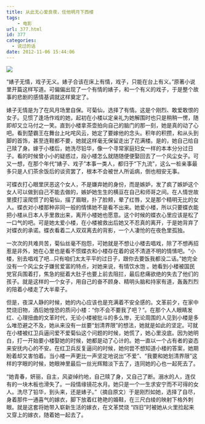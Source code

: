 ```yaml
---
title: 从此无心爱良夜，任他明月下西楼
tags:
	- 电影
url: 377.html
id: 377
categories:
  - 说过的话
date: 2012-11-06 15:44:06
---
```


![](http://qiniu.102no.com/congci.jpg)

“婊子无情，戏子无义。婊子合该在床上有情，戏子，只能在台上有义。”原著小说里开篇这样写道。可偏偏出现了一个有情的婊子，和一个有义的戏子，于是整个故事的悲剧的感情基调就这样奠定了。

婊子无情是为了在风月场里自保。可菊仙，选择了有情。这是个刚烈、敢爱敢恨的女子。见惯了逢场作戏的她，起初在小楼以定亲礼为她解围时也只是稍稍一愣，随即却又立马付之一笑。直到小楼拿茶壶拍向自己的脑门的那一刻，她是真的动了心吧。看到楚霸王在舞台上叱咤风云，她定了要嫁他的念头。积年的积攒，和从头到脚的首饰，甚至连鞋都不要，她就这样毫无保留走出了花满楼。是的，她自己给自己赎了身。嫁于小楼后，她洗尽铅华，像一个寻常家庭妇女一样的本本分分过日子。看的时候曾小小的疑惑过，段小楼怎么就随随便便娶回去了一个风尘女子。可又一想，在那个年代“婊子、戏子”本事一类人，都归于“下九流”，这么一桩亲事最多只是人们茶余饭后的谈资罢了，根本不会被世人所诟病，倒也相安无事。

可蝶衣打心眼里厌恶这个女人，不是嫌弃她的身份，而是嫉妒，发了疯了嫉妒这个女人可以做到自己不能去做的，嫉妒她生生的横亘在自己和师哥之间。在人情世故里摸打滚爬惯了的菊仙，描了眉眼，扑了脸颊，晕了红唇，又是那个精明无比的女人。蝶衣对小楼那种非同一般的情愫她不是看不出来。她爱小楼，所以只要蝶衣能把小楼从日本人手里救出来，离开小楼她也愿意。这个时候的蝶衣心里应该是松了一口气的吧。可是她太爱小楼，在小楼被救出后她又不忍真的离开，于是她背弃了对蝶衣的承诺。蝶衣看着二人双双离去的背影，一个人凄怆的在夜色里孤独。

一次次的共难共苦，菊仙丝毫不抱怨，可她就是不想让小楼去唱戏，除了不想再招惹是非外，她在心里也是看不惯蝶衣和小楼存在着的说不清道不明的情愫吧。“小楼，别去唱戏了吧…只有咱们太太平平的过日子，跟你去要饭我都没二话。”她完全没有一个风尘女子嫌贫爱富的特点，对她来说，有情饮水饱 。她看到小楼被国民党官兵围着打，焦急的挺着大肚子也要上前去阻拦，最后悲痛欲绝的失去了他们的孩子。就是这样的一个女子，用自己的奋不顾身、精明头脑和持家有道，轰轰烈烈的陪着小楼走了大半辈子。

但是，夜深人静的时候，她的内心应该也是充满着不安全感的。文革前夕，在家中焚烧旧物，酒后她惶恐的质问小楼：“你不会不要我了吧？”。在那个人人眼睛发红、心理扭曲的文革时代，无论小楼被批斗的多么惨，无论周围的人见到小楼是多么唯恐避之不及，她从来没有一丝要“划清界限”的想法，她就是如此的坚定。可就在小楼被红卫兵逼问爱不爱菊仙这个问题的时候，她慌了，她心里没底。因为她明白，打一开始要小楼娶她的时候，她都是动了心计的。她一直以一个占有者的姿态来安抚内心的不安。在红卫兵反复逼问的时候，她何尝不想知道小楼的答案，她期盼着却又害怕着。当小楼一声更比一声坚定地说出“不爱”、“我要和她划清界限”这样的字眼的时候，她眼神里最后一丝光辉黯淡下去了，连同她的心也一起死去了。

“她青春，妍丽，自主，风姿绰约地，自己赎了身，又自己了断。溺水的人，连仅有的一块木板也滑失了。一段情缘镜花水月。她只是一个一生求安宁而不可得的女人。洗尽了铅华，到头来，还是婊子。”（摘自原文）于是刚烈如她，选择了自尽，身着那件一通喜气的嫁衣，脚下放着红艳艳的婚鞋，在三尺白绫的映射下格外刺眼。就是这套将她带入崭新生活的嫁衣，在文革焚烧 “四旧”时被她从火里捡起来又穿上的嫁衣，随着她一起去了。
